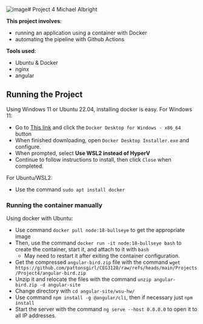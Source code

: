 ![image](https://github.com/user-attachments/assets/41bef3e0-c8ef-492a-ab1d-3b9adccb9134)# Project 4
Michael Albright


**This project involves**:
- running an application using a container with Docker
- automating the pipeline with Github Actions

**Tools used**:
- Ubuntu & Docker
- nginx
- angular

## Running the Project
Using Windows 11 or Ubuntu 22.04, installing docker is easy.
For Windows 11:
* Go to [This link](https://docs.docker.com/desktop/setup/install/windows-install/) and click the `Docker Desktop for Windows - x86_64` button
* When finished downloading, open `Docker Desktop Installer.exe` and configure.
* When prompted, select **Use WSL2 instead of HyperV**
* Continue to follow instructions to install, then click `Close` when completed.

For Ubuntu/WSL2:
* Use the command `sudo apt install docker`

### Running the container manually
Using docker with Ubuntu:
* Use command `docker pull node:18-bullseye` to get the appropriate image
* Then, use the command `docker run -it node:18-bullseye bash` to create the container, start it, and attach to it with `bash`
  * May need to restart it after exiting the container configuration.
* Get the compressed `angular-bird.zip` file with the command `wget https://github.com/pattonsgirl/CEG3120/raw/refs/heads/main/Projects/Project4/angular-bird.zip`
* Unzip it and relocate the files with the command `unzip angular-bird.zip -d angular-site`
* Change directory with `cd angular-site/wsu-hw/`
* Use command `npm install -g @angular/cli`, then if necessary just `npm install`
* Start the server with the command `ng serve --host 0.0.0.0` to open it to all IP addresses.
